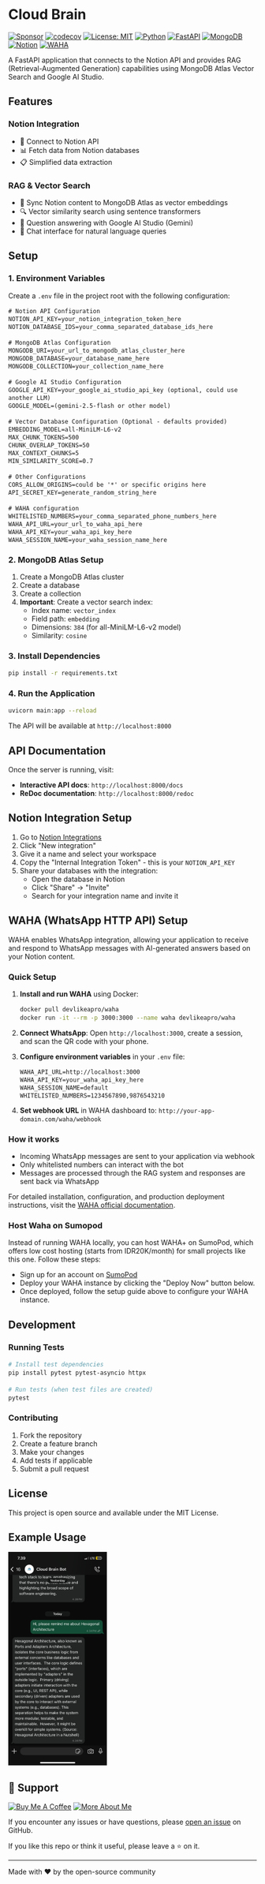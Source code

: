 # Cloud Brain

[![Sponsor](https://img.shields.io/badge/Sponsor-❤-ea4aaa?logo=github-sponsors)](https://github.com/sponsors/azis14)
[![codecov](https://codecov.io/github/azis14/cloud-brain/graph/badge.svg?token=JLIHMRS0QW)](https://codecov.io/github/azis14/cloud-brain)
[![License: MIT](https://img.shields.io/badge/License-MIT-green.svg)](https://opensource.org/licenses/MIT)
[![Python](https://img.shields.io/badge/Python-3776AB?logo=python&logoColor=fff)](https://www.python.org/)
[![FastAPI](https://img.shields.io/badge/FastAPI-009485.svg?logo=fastapi&logoColor=white)](https://fastapi.tiangolo.com/)
[![MongoDB](https://img.shields.io/badge/MongoDB-%234ea94b.svg?logo=mongodb&logoColor=white)](https://www.mongodb.com/)
[![Notion](https://img.shields.io/badge/Notion-000?logo=notion&logoColor=fff)](https://www.notion.com/)
[![WAHA](https://img.shields.io/badge/WAHA-25d366?logo=WhatsApp&logoColor=fff)](https://waha.devlike.pro/)

A FastAPI application that connects to the Notion API and provides RAG (Retrieval-Augmented Generation) capabilities using MongoDB Atlas Vector Search and Google AI Studio.

## Features

### Notion Integration
- 🔗 Connect to Notion API
- 📊 Fetch data from Notion databases
- 📋 Simplified data extraction

### RAG & Vector Search
- 🧠 Sync Notion content to MongoDB Atlas as vector embeddings
- 🔍 Vector similarity search using sentence transformers
- 🤖 Question answering with Google AI Studio (Gemini)
- 💬 Chat interface for natural language queries

## Setup

### 1. Environment Variables

Create a `.env` file in the project root with the following configuration:

```env
# Notion API Configuration
NOTION_API_KEY=your_notion_integration_token_here
NOTION_DATABASE_IDS=your_comma_separated_database_ids_here

# MongoDB Atlas Configuration
MONGODB_URI=your_url_to_mongodb_atlas_cluster_here
MONGODB_DATABASE=your_database_name_here
MONGODB_COLLECTION=your_collection_name_here

# Google AI Studio Configuration
GOOGLE_API_KEY=your_google_ai_studio_api_key (optional, could use another LLM)
GOOGLE_MODEL=(gemini-2.5-flash or other model)

# Vector Database Configuration (Optional - defaults provided)
EMBEDDING_MODEL=all-MiniLM-L6-v2
MAX_CHUNK_TOKENS=500
CHUNK_OVERLAP_TOKENS=50
MAX_CONTEXT_CHUNKS=5
MIN_SIMILARITY_SCORE=0.7

# Other Configurations
CORS_ALLOW_ORIGINS=could be '*' or specific origins here
API_SECRET_KEY=generate_random_string_here

# WAHA configuration
WHITELISTED_NUMBERS=your_comma_separated_phone_numbers_here
WAHA_API_URL=your_url_to_waha_api_here
WAHA_API_KEY=your_waha_api_key_here
WAHA_SESSION_NAME=your_waha_session_name_here
```

### 2. MongoDB Atlas Setup

1. Create a MongoDB Atlas cluster
2. Create a database
3. Create a collection
4. **Important**: Create a vector search index:
   - Index name: `vector_index`
   - Field path: `embedding`
   - Dimensions: `384` (for all-MiniLM-L6-v2 model)
   - Similarity: `cosine`

### 3. Install Dependencies

```bash
pip install -r requirements.txt
```

### 4. Run the Application

```bash
uvicorn main:app --reload
```

The API will be available at `http://localhost:8000`

## API Documentation

Once the server is running, visit:
- **Interactive API docs**: `http://localhost:8000/docs`
- **ReDoc documentation**: `http://localhost:8000/redoc`

## Notion Integration Setup

1. Go to [Notion Integrations](https://www.notion.so/my-integrations)
2. Click "New integration"
3. Give it a name and select your workspace
4. Copy the "Internal Integration Token" - this is your `NOTION_API_KEY`
5. Share your databases with the integration:
   - Open the database in Notion
   - Click "Share" → "Invite"
   - Search for your integration name and invite it

## WAHA (WhatsApp HTTP API) Setup

WAHA enables WhatsApp integration, allowing your application to receive and respond to WhatsApp messages with AI-generated answers based on your Notion content.

### Quick Setup

1. **Install and run WAHA** using Docker:
   ```bash
   docker pull devlikeapro/waha
   docker run -it --rm -p 3000:3000 --name waha devlikeapro/waha
   ```

2. **Connect WhatsApp**: Open `http://localhost:3000`, create a session, and scan the QR code with your phone.

3. **Configure environment variables** in your `.env` file:
   ```env
   WAHA_API_URL=http://localhost:3000
   WAHA_API_KEY=your_waha_api_key_here
   WAHA_SESSION_NAME=default
   WHITELISTED_NUMBERS=1234567890,9876543210
   ```

4. **Set webhook URL** in WAHA dashboard to: `http://your-app-domain.com/waha/webhook`

### How it works
- Incoming WhatsApp messages are sent to your application via webhook
- Only whitelisted numbers can interact with the bot
- Messages are processed through the RAG system and responses are sent back via WhatsApp

For detailed installation, configuration, and production deployment instructions, visit the [WAHA official documentation](https://waha.devlike.pro/docs/overview/quick-start).

### Host Waha on Sumopod

Instead of running WAHA locally, you can host WAHA+ on SumoPod, which offers low cost hosting (starts from IDR20K/month) for small projects like this one. Follow these steps:
- Sign up for an account on [SumoPod](https://sumopod.com/register?ref=397bb660-81e6-48b8-919d-c0868301d72f)
- Deploy your WAHA instance by clicking the "Deploy Now" button below.
- Once deployed, follow the setup guide above to configure your WAHA instance.

## Development

### Running Tests

```bash
# Install test dependencies
pip install pytest pytest-asyncio httpx

# Run tests (when test files are created)
pytest
```

### Contributing

1. Fork the repository
2. Create a feature branch
3. Make your changes
4. Add tests if applicable
5. Submit a pull request

## License

This project is open source and available under the MIT License.

## Example Usage
<a href="./assets/example_1.PNG" target="_blank">
    <img src="./assets/example_1.PNG" alt="Example 1" width="200"/>
</a>

## 📮 Support

[![Buy Me A Coffee](https://img.shields.io/badge/Buy%20Me%20A%20Coffee-E5E5E5?style=for-the-badge&logo=buy-me-a-coffee&logoColor=black)](https://clicky.id/azis14/support/coffee)
[![More About Me](https://img.shields.io/badge/More%20About%20Me-E5E5E5?style=for-the-badge&logo=about.me&logoColor=black)](https://www.azis14.my.id/)

If you encounter any issues or have questions, please [open an issue](https://github.com/azis14/devto-badge/issues) on GitHub.

If you like this repo or think it useful, please leave a ⭐️ on it.

---

Made with ❤️ by the open-source community